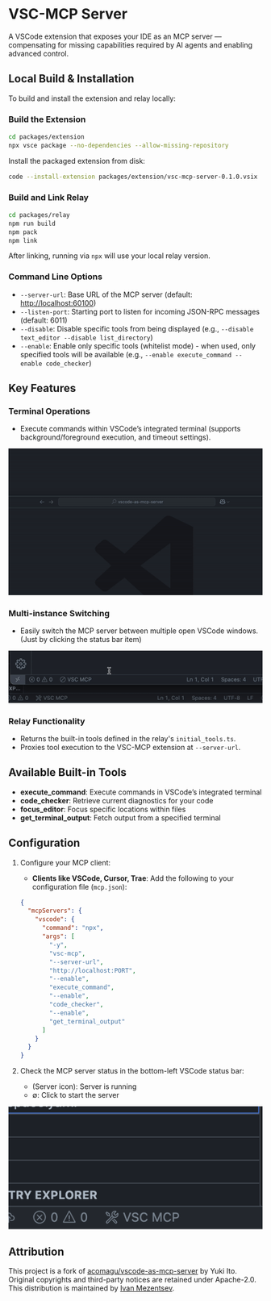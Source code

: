 # VSC-MCP Server

A VSCode extension that exposes your IDE as an MCP server — compensating for missing capabilities required by AI agents and enabling advanced control.

## Local Build & Installation

To build and install the extension and relay locally:

### Build the Extension

```bash
cd packages/extension
npx vsce package --no-dependencies --allow-missing-repository
```

Install the packaged extension from disk:

```bash
code --install-extension packages/extension/vsc-mcp-server-0.1.0.vsix
```

### Build and Link Relay

```bash
cd packages/relay
npm run build
npm pack
npm link
```

After linking, running via `npx` will use your local relay version.

### Command Line Options

- `--server-url`: Base URL of the MCP server (default: <http://localhost:60100>)
- `--listen-port`: Starting port to listen for incoming JSON-RPC messages (default: 6011)
- `--disable`: Disable specific tools from being displayed (e.g., `--disable text_editor --disable list_directory`)
- `--enable`: Enable only specific tools (whitelist mode) - when used, only specified tools will be available (e.g., `--enable execute_command --enable code_checker`)

## Key Features

### Terminal Operations

- Execute commands within VSCode’s integrated terminal (supports background/foreground execution, and timeout settings).

![InputBox](docs/demo_InputBox.gif)

### Multi-instance Switching

- Easily switch the MCP server between multiple open VSCode windows.(Just by clicking the status bar item)

![Multi-instance Switching](docs/demo_Multi-instance_Switching.gif)

### Relay Functionality

- Returns the built-in tools defined in the relay's `initial_tools.ts`.
- Proxies tool execution to the VSC-MCP extension at `--server-url`.

## Available Built-in Tools

- **execute_command**: Execute commands in VSCode’s integrated terminal
- **code_checker**: Retrieve current diagnostics for your code
- **focus_editor**: Focus specific locations within files
- **get_terminal_output**: Fetch output from a specified terminal

## Configuration

1. Configure your MCP client:

    - **Clients like VSCode, Cursor, Trae**: Add the following to your configuration file (`mcp.json`):

    ```json
    {
      "mcpServers": {
        "vscode": {
          "command": "npx",
          "args": [
            "-y",
            "vsc-mcp",
            "--server-url",
            "http://localhost:PORT",
            "--enable",
            "execute_command",
            "--enable",
            "code_checker",
            "--enable",
            "get_terminal_output"
          ]
        }
      }
    }
    ```

2. Check the MCP server status in the bottom-left VSCode status bar:

    - (Server icon): Server is running
    - ∅: Click to start the server

![Server status indicator](docs/status_on.png)

## Attribution

This project is a fork of [acomagu/vscode-as-mcp-server](https://github.com/acomagu/vscode-as-mcp-server) by Yuki Ito. Original copyrights and third-party notices are retained under Apache-2.0. This distribution is maintained by [Ivan Mezentsev](https://github.com/ivan-mezentsev).
